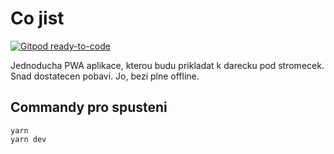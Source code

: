 # Co jist

[![Gitpod ready-to-code](https://img.shields.io/badge/Gitpod-ready--to--code-blue?logo=gitpod)](https://gitpod.io/#https://github.com/petrkucerak/co-jist)

Jednoducha PWA aplikace, kterou budu prikladat k darecku pod stromecek. Snad dostatecen pobavi. Jo, bezi plne offline.


## Commandy pro spusteni

```
yarn
yarn dev
```
